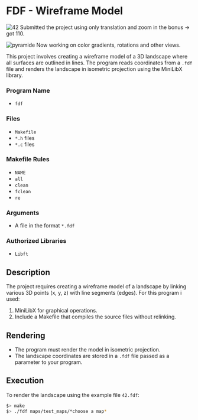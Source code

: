 # FDF - Wireframe Model

![42](https://raw.githubusercontent.com/ararrojas/fdf-2/refs/heads/main/pics/42.png?token=GHSAT0AAAAAACXNQ5TIRUKKAULCS3X7CM6IZXTY4SQ)
Submitted the project using only translation and zoom in the bonus -> got 110.

![pyramide](https://raw.githubusercontent.com/ararrojas/fdf-2/refs/heads/main/pics/pyramide.png?token=GHSAT0AAAAAACXNQ5TJZ5MSST74QZOH3OKGZXTY4UQ)
Now working on color gradients, rotations and other views.

This project involves creating a wireframe model of a 3D landscape where all surfaces are outlined in lines. The program reads coordinates from a `.fdf` file and renders the landscape in isometric projection using the MiniLibX library.

### Program Name

- `fdf`

### Files

- `Makefile`
- `*.h` files
- `*.c` files

### Makefile Rules

- `NAME`
- `all`
- `clean`
- `fclean`
- `re`

### Arguments

- A file in the format `*.fdf`

### Authorized Libraries

- `Libft`

## Description

The project requires creating a wireframe model of a landscape by linking various 3D points (x, y, z) with line segments (edges). For this program i used:

1. MiniLibX for graphical operations.
2. Include a Makefile that compiles the source files without relinking.

## Rendering

- The program must render the model in isometric projection.
- The landscape coordinates are stored in a `.fdf` file passed as a parameter to your program.

## Execution

To render the landscape using the example file `42.fdf`:

```bash
$> make
$> ./fdf maps/test_maps/*choose a map*
```
